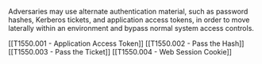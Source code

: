Adversaries may use alternate authentication material, such as password hashes, Kerberos tickets, and application access tokens, in order to move laterally within an environment and bypass normal system access controls.

[[T1550.001 - Application Access Token]]
[[T1550.002 - Pass the Hash]]
[[T1550.003 - Pass the Ticket]]
[[T1550.004 - Web Session Cookie]]